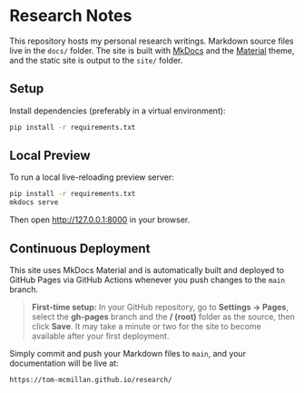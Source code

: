 # Research Notes

This repository hosts my personal research writings. Markdown source files live in the `docs/` folder. The site is built with [MkDocs](https://www.mkdocs.org/) and the [Material](https://squidfunk.github.io/mkdocs-material/) theme, and the static site is output to the `site/` folder.

## Setup

Install dependencies (preferably in a virtual environment):

```bash
pip install -r requirements.txt
```

## Local Preview

To run a local live-reloading preview server:

```bash
pip install -r requirements.txt
mkdocs serve
```

Then open <http://127.0.0.1:8000> in your browser.
## Continuous Deployment

This site uses MkDocs Material and is automatically built and deployed to GitHub Pages via GitHub Actions whenever you push changes to the `main` branch.

> **First-time setup:** In your GitHub repository, go to **Settings → Pages**, select the **gh-pages** branch and the **/ (root)** folder as the source, then click **Save**. It may take a minute or two for the site to become available after your first deployment.

Simply commit and push your Markdown files to `main`, and your documentation will be live at:

```
https://tom-mcmillan.github.io/research/
```